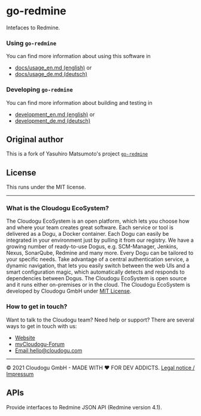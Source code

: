 # go-redmine

Intefaces to Redmine.

### Using `go-redmine`

You can find more information about using this software in
- [docs/usage_en.md (english)](docs/usage_en.md) or
- [docs/usage_de.md (deutsch)](docs/usage_de.md)

### Developing `go-redmine`

You can find more information about building and testing in
- [development_en.md (english)](docs/development/development_en.md) or
- [development_de.md (deutsch)](docs/development/development_de.md)

## Original author

This is a fork of Yasuhiro Matsumoto's project [`go-redmine`](https://github.com/mattn/go-redmine)

## License

This runs under the MIT license.

---
### What is the Cloudogu EcoSystem?

The Cloudogu EcoSystem is an open platform, which lets you choose how and where your team creates great software. Each service or tool is delivered as a Dogu, a Docker container. Each Dogu can easily be integrated in your environment just by pulling it from our registry. We have a growing number of ready-to-use Dogus, e.g. SCM-Manager, Jenkins, Nexus, SonarQube, Redmine and many more. Every Dogu can be tailored to your specific needs. Take advantage of a central authentication service, a dynamic navigation, that lets you easily switch between the web UIs and a smart configuration magic, which automatically detects and responds to dependencies between Dogus. The Cloudogu EcoSystem is open source and it runs either on-premises or in the cloud. The Cloudogu EcoSystem is developed by Cloudogu GmbH under [MIT License](https://cloudogu.com/license.html).

### How to get in touch?
Want to talk to the Cloudogu team? Need help or support? There are several ways to get in touch with us:

* [Website](https://cloudogu.com)
* [myCloudogu-Forum](https://forum.cloudogu.com/topic/34?ctx=1)
* [Email hello@cloudogu.com](mailto:hello@cloudogu.com)

---
&copy; 2021 Cloudogu GmbH - MADE WITH :heart:&nbsp;FOR DEV ADDICTS. [Legal notice / Impressum](https://cloudogu.com/imprint.html)

## APIs

Provide interfaces to Redmine JSON API (Redmine version 4.1).

